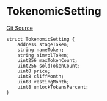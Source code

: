 # TokenomicSetting
[Git Source](https://github.com/BJustCoin/BJustCoin/blob/e7038856495a90d82d025f98c39648e6605afbeb/src/flatten/ICOManager_flatten.sol)


```solidity
struct TokenomicSetting {
    address stageToken;
    string nameToken;
    string simvolToken;
    uint256 maxTokenCount;
    uint256 soldTokenCount;
    uint8 price;
    uint8 cliffMonth;
    uint8 vestingMonth;
    uint8 unlockTokensPercent;
}
```

